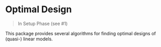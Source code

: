 # Optimal Design

> In Setup Phase (see #1)

This package provides several algorithms for finding optimal designs of (quasi-) linear models.